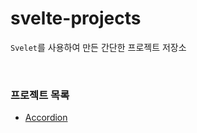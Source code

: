 # svelte-projects

`Svelet`를 사용하여 만든 간단한 프로젝트 저장소

<br>

### 프로젝트 목록

- [Accordion](https://github.com/kmseunh/svelte-projects/tree/main/accordion)
